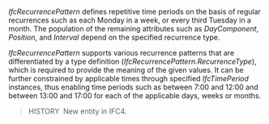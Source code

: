 ﻿_IfcRecurrencePattern_ defines repetitive time periods on the basis of regular recurrences such as each Monday in a week, or every third Tuesday in a month. The population of the remaining attributes such as _DayComponent_, _Position_, and _Interval_ depend on the specified recurrence type.

_IfcRecurrencePattern_ supports various recurrence patterns that are differentiated by a type definition (_IfcRecurrencePattern.RecurrenceType_), which is required to provide the meaning of the given values. It can be further constrained by applicable times through specified _IfcTimePeriod_ instances, thus enabling time periods such as between 7:00 and 12:00 and between 13:00 and 17:00 for each of the applicable days, weeks or months.

> HISTORY&nbsp; New entity in IFC4.
